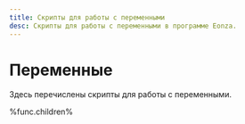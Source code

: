 ```yaml
---
title: Скрипты для работы с переменными
desc: Скрипты для работы с переменными в программе Eonza.
---
```

# Переменные

Здесь перечислены скрипты для работы с переменными.

%func.children%
